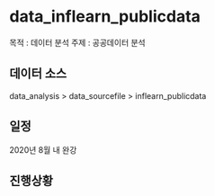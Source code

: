 # data_inflearn_publicdata
목적 : 데이터 분석
주제 : 공공데이터 분석

## 데이터 소스 
data_analysis > data_sourcefile > inflearn_publicdata

## 일정
2020년 8월 내 완강 

## 진행상황
